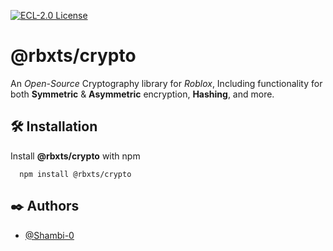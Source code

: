 [![ECL-2.0 License](https://img.shields.io/npm/l/@rbxts/crypto?label=License)](https://choosealicense.com/licenses/ecl-2.0/)

# @rbxts/crypto

An *Open-Source* Cryptography library for *Roblox*, Including functionality for both **Symmetric** & **Asymmetric** encryption, **Hashing**, and more.


## 🛠️ Installation

Install **@rbxts/crypto** with npm

```shell
  npm install @rbxts/crypto
```
    
## ✒️ Authors

- [@Shambi-0](https://www.github.com/Shambi-0)

